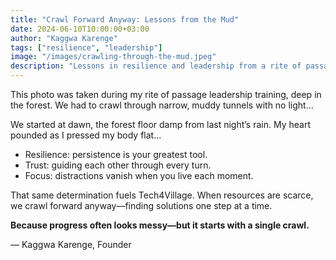 ```yaml
---
title: "Crawl Forward Anyway: Lessons from the Mud"
date: 2024-06-10T10:00:00+03:00
author: "Kaggwa Karenge"
tags: ["resilience", "leadership"]
image: "/images/crawling-through-the-mud.jpeg"
description: "Lessons in resilience and leadership from a rite of passage in rural Kenya."
---
```


This photo was taken during my rite of passage leadership training, deep in the forest. We had to crawl through narrow, muddy tunnels with no light…

We started at dawn, the forest floor damp from last night’s rain. My heart pounded as I pressed my body flat…

- Resilience: persistence is your greatest tool.
- Trust: guiding each other through every turn.
- Focus: distractions vanish when you live each moment.

That same determination fuels Tech4Village. When resources are scarce, we crawl forward anyway—finding solutions one step at a time.

**Because progress often looks messy—but it starts with a single crawl.**

— Kaggwa Karenge, Founder 
